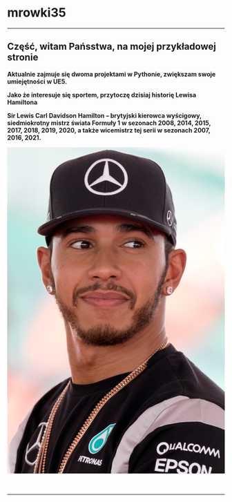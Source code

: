 # mrowki35

<HTML>

<HEAD>

<TITLE>Your Title Here</TITLE>

</HEAD>





<HR>




<H2>Część, witam Pańsstwa, na mojej przykładowej stronie</H2>


<P> <B>Aktualnie zajmuje się dwoma projektami w Pythonie, zwiększam swoje umiejętności w UE5.</B></P>


<p><strong> Jako że interesuje się sportem, przytoczę dzisiaj historię Lewisa Hamiltona</strong></p>

 <p><b>Sir Lewis Carl Davidson Hamilton – brytyjski kierowca wyścigowy, siedmiokrotny mistrz świata Formuły 1 w sezonach 2008, 2014, 2015, 2017, 2018, 2019, 2020, a także wicemistrz tej serii w sezonach 2007, 2016, 2021.</b></p>
  
<img src=" https://github.com/mrowki35/mrowki35.github.io/blob/1615deecdb3084cb0c87f57367f8b8b075363b8e/Lewis_Hamilton.jpg" alt="hi" class="inline"/>
 
  
<BR> <B><I></I></B>

<HR>
